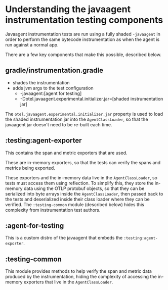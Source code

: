 # Understanding the javaagent instrumentation testing components

Javaagent instrumentation tests are run using a fully shaded `-javaagent` in order to perform
the same bytecode instrumentation as when the agent is run against a normal app.

There are a few key components that make this possible, described below.

## gradle/instrumentation.gradle

- shades the instrumentation
- adds jvm args to the test configuration
  - -javaagent:[agent for testing]
  - -Dotel.javaagent.experimental.initializer.jar=[shaded instrumentation jar]

The `otel.javaagent.experimental.initializer.jar` property is used to load the shaded instrumentation jar into the
`AgentClassLoader`, so that the javaagent jar doesn't need to be re-built each time.

## :testing:agent-exporter

This contains the span and metric exporters that are used.

These are in-memory exporters, so that the tests can verify the spans and metrics being exported.

These exporters and the in-memory data live in the `AgentClassLoader`, so tests must access them
using reflection. To simplify this, they store the in-memory data using the OTLP protobuf objects,
so that they can be serialized into byte arrays inside the `AgentClassLoader`, then passed back
to the tests and deserialized inside their class loader where they can be verified. The
`:testing-common` module (described below) hides this complexity from instrumentation test authors.

## :agent-for-testing

This is a custom distro of the javaagent that embeds the `:testing:agent-exporter`.

## :testing-common

This module provides methods to help verify the span and metric data produced by the
instrumentation, hiding the complexity of accessing the in-memory exporters that live in the
`AgentClassLoader`.
